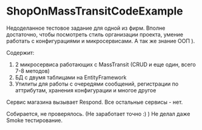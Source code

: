 # ShopOnMassTransitCodeExample

Недоделанное тестовое задание для одной из фирм.
Вполне достаточно, чтобы посмотреть стиль организации проекта, умение работать с конфигурациями и микросервисами.
А так же знание ООП ).

Содержит:
1) 2 микросервиса работающих с MassTransit (CRUD и еще один, всего 7-8 методов)
2) БД с двумя таблицами на EntityFramework
3) Утилиты для работы с очередями сообщений, регистрации по аттрибутам, хранения конфигурации и многое другое

Сервис магазина вызывает Respond. Все остальные сервисы - нет.

Собирается, не проверялось. (Не заработает точно :) )
Не делал даже Smoke тестирование.
